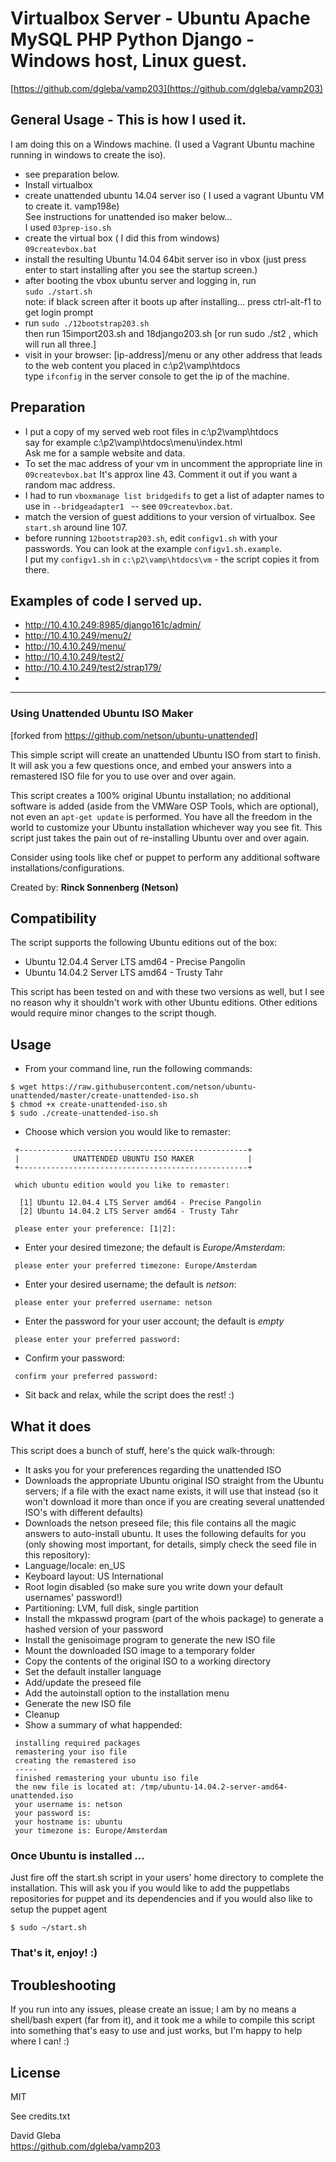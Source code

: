 # Virtualbox Server - Ubuntu Apache MySQL PHP Python Django - Windows host, Linux guest.

[https://github.com/dgleba/vamp203](https://github.com/dgleba/vamp203)

## General Usage - This is how I used it.

I am doing this on a Windows machine. (I used a Vagrant Ubuntu machine running in windows to create the iso).

- see preparation below.
- Install virtualbox
- create unattended ubuntu 14.04 server iso ( I used a vagrant Ubuntu VM to create it. vamp198e)   
      See instructions for unattended iso maker below...  
      I used `03prep-iso.sh`  
- create the virtual box  ( I did this from windows)  
  `09createvbox.bat`
- install the resulting Ubuntu 14.04 64bit server iso in vbox (just press enter to start installing after you see the startup screen.)  
- after booting the vbox ubuntu server and logging in, run   
	`sudo ./start.sh`  
  note: if black screen after it boots up after installing...  press ctrl-alt-f1 to get login prompt 
- run  `sudo ./12bootstrap203.sh`   
    then run 15import203.sh and 18django203.sh  [or run sudo ./st2 , which will run all three.]
- visit in your browser: [ip-address]/menu or any other address that leads to the web content you placed in c:\p2\vamp\htdocs  
  type `ifconfig` in the server console to get the ip of the machine.

## Preparation

- I put a copy of my served web root files in c:\p2\vamp\htdocs  
    say for example c:\p2\vamp\htdocs\menu\index.html   
	Ask me for a sample website and data. 
- To set the mac address of your vm in uncomment the appropriate line in `09createvbox.bat` It's approx line 43. Comment it out if you want a random mac address.
- I had to run `vboxmanage list bridgedifs`  to get a list of adapter names to use in  `--bridgeadapter1 `  --  see `09createvbox.bat`.  
- match the version of guest additions to your version of virtualbox. See `start.sh` around line 107.    
- before running `12bootstrap203.sh`, edit `configv1.sh` with your passwords. You can look at the example `configv1.sh.example`.   
  	I put my `configv1.sh` in `c:\p2\vamp\htdocs\vm`   - the script copies it from there.
  


## Examples of code I served up.

- http://10.4.10.249:8985/django161c/admin/
- http://10.4.10.249/menu2/
- http://10.4.10.249/menu/
- http://10.4.10.249/test2/
- http://10.4.10.249/test2/strap179/
- 


_____________


### Using Unattended Ubuntu ISO Maker

[forked from https://github.com/netson/ubuntu-unattended]

This simple script will create an unattended Ubuntu ISO from start to finish. It will ask you a few questions once, and embed your answers into a remastered ISO file for you to use over and over again.

This script creates a 100% original Ubuntu installation; no additional software is added (aside from the VMWare OSP Tools, which are optional), not even an ```apt-get update``` is performed. You have all the freedom in the world to customize your Ubuntu installation whichever way you see fit. This script just takes the pain out of re-installing Ubuntu over and over again.

Consider using tools like chef or puppet to perform any additional software installations/configurations. 

Created by: **Rinck Sonnenberg (Netson)**

## Compatibility

The script supports the following Ubuntu editions out of the box:

* Ubuntu 12.04.4 Server LTS amd64 - Precise Pangolin
* Ubuntu 14.04.2 Server LTS amd64 - Trusty Tahr

This script has been tested on and with these two versions as well, but I see no reason why it shouldn't work with other Ubuntu editions. Other editions would require minor changes to the script though.

## Usage

* From your command line, run the following commands:

```
$ wget https://raw.githubusercontent.com/netson/ubuntu-unattended/master/create-unattended-iso.sh
$ chmod +x create-unattended-iso.sh
$ sudo ./create-unattended-iso.sh
```

* Choose which version you would like to remaster:

```
 +---------------------------------------------------+
 |            UNATTENDED UBUNTU ISO MAKER            |
 +---------------------------------------------------+

 which ubuntu edition would you like to remaster:

  [1] Ubuntu 12.04.4 LTS Server amd64 - Precise Pangolin
  [2] Ubuntu 14.04.2 LTS Server amd64 - Trusty Tahr

 please enter your preference: [1|2]:
```

* Enter your desired timezone; the default is *Europe/Amsterdam*:

```
 please enter your preferred timezone: Europe/Amsterdam
```

* Enter your desired username; the default is *netson*:

```
 please enter your preferred username: netson
```

* Enter the password for your user account; the default is *empty*

```
 please enter your preferred password:
```

* Confirm your password:

```
 confirm your preferred password:
```

* Sit back and relax, while the script does the rest! :)

## What it does

This script does a bunch of stuff, here's the quick walk-through:

* It asks you for your preferences regarding the unattended ISO
* Downloads the appropriate Ubuntu original ISO straight from the Ubuntu servers; if a file with the exact name exists, it will use that instead (so it won't download it more than once if you are creating several unattended ISO's with different defaults)
* Downloads the netson preseed file; this file contains all the magic answers to auto-install ubuntu. It uses the following defaults for you (only showing most important, for details, simply check the seed file in this repository):
 * Language/locale: en_US
 * Keyboard layout: US International
 * Root login disabled (so make sure you write down your default usernames' password!)
 * Partitioning: LVM, full disk, single partition
* Install the mkpasswd program (part of the whois package) to generate a hashed version of your password
* Install the genisoimage program to generate the new ISO file
* Mount the downloaded ISO image to a temporary folder
* Copy the contents of the original ISO to a working directory
* Set the default installer language
* Add/update the preseed file
* Add the autoinstall option to the installation menu
* Generate the new ISO file
* Cleanup
* Show a summary of what happended:

```  
 installing required packages
 remastering your iso file
 creating the remastered iso
 -----
 finished remastering your ubuntu iso file
 the new file is located at: /tmp/ubuntu-14.04.2-server-amd64-unattended.iso
 your username is: netson
 your password is: 
 your hostname is: ubuntu
 your timezone is: Europe/Amsterdam
```

### Once Ubuntu is installed ...

Just fire off the start.sh script in your users' home directory to complete the installation. This will ask you if you would like to add the puppetlabs repositories for puppet and its dependencies and if you would also like to setup the puppet agent

```$ sudo ~/start.sh``` 

### That's it, enjoy! :)

## Troubleshooting

If you run into any issues, please create an issue; I am by no means a shell/bash expert (far from it), and it took me a while to compile this script into something that's easy to use and just works, but I'm happy to help where I can! :)

## License
MIT

See credits.txt  

David Gleba  
https://github.com/dgleba/vamp203  
